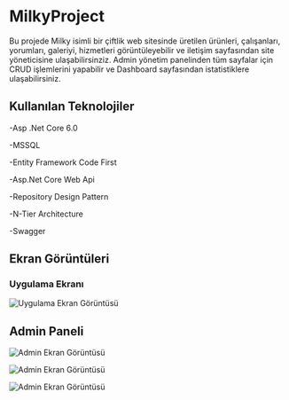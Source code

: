 
# MilkyProject

Bu projede Milky isimli bir çiftlik web sitesinde üretilen ürünleri, çalışanları, yorumları, galeriyi, hizmetleri görüntüleyebilir ve iletişim sayfasından site yöneticisine ulaşabilirsinziz.
Admin yönetim panelinden tüm sayfalar için CRUD işlemlerini yapabilir ve Dashboard sayfasından istatistiklere ulaşabilirsiniz.


## Kullanılan Teknolojiler

-Asp .Net Core 6.0

-MSSQL

-Entity Framework Code First

-Asp.Net Core Web Api

-Repository Design Pattern

-N-Tier Architecture 

-Swagger
  
## Ekran Görüntüleri

### Uygulama Ekranı

![Uygulama Ekran Görüntüsü](https://i.ibb.co/6WgYfKd/screencapture-localhost-7167-UI-Default-Index-2024-06-10-17-00-30.jpg)

## Admin Paneli
![Admin Ekran Görüntüsü](https://resmim.net/cdn/2024/06/10/fGHWSZ.png)

![Admin Ekran Görüntüsü](https://resmim.net/cdn/2024/06/10/fGHZhb.png)

![Admin Ekran Görüntüsü](https://resmim.net/cdn/2024/06/10/fGEz5n.png)
